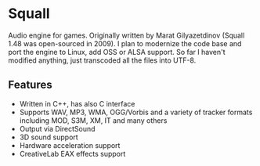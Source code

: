 Squall
======
Audio engine for games. Originally written by Marat Gilyazetdinov (Squall 1.48 was open-sourced in 2009). I plan to modernize the code base and port the engine to Linux, add OSS or ALSA support. So far I haven't modified anything, just transcoded all the files into UTF-8.

Features
--------
* Written in C++, has also C interface
* Supports WAV, MP3, WMA, OGG/Vorbis and a variety of tracker formats including MOD, S3M, XM, IT and many others
* Output via DirectSound
* 3D sound support
* Hardware acceleration support
* CreativeLab EAX effects support